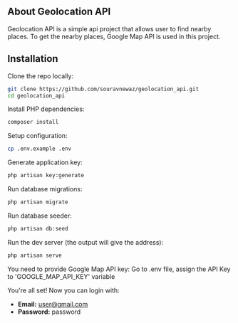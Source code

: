 ## About Geolocation API

Geolocation API is a simple api project that allows user to find nearby places. To get the nearby places, Google Map API is used in this project.

## Installation

Clone the repo locally:

```sh
git clone https://github.com/souravnewaz/geolocation_api.git
cd geolocation_api
```

Install PHP dependencies:

```sh
composer install
```

Setup configuration:

```sh
cp .env.example .env
```

Generate application key:

```sh
php artisan key:generate
```

Run database migrations:

```sh
php artisan migrate
```

Run database seeder:

```sh
php artisan db:seed
```

Run the dev server (the output will give the address):

```sh
php artisan serve
```

You need to provide Google Map API key:
Go to .env file, assign the API Key to 'GOOGLE_MAP_API_KEY' variable

You're all set! Now you can login with:

- **Email:** user@gmail.com
- **Password:** password
